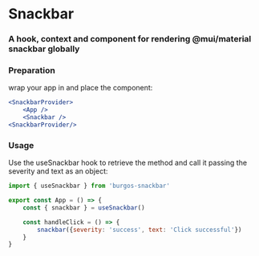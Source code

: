 # Snackbar
### A hook, context and component for rendering @mui/material snackbar globally

### Preparation

wrap your app in <SnackbarProvider>  <SnackbarProvider/> and place the <Snackbar /> component:

```jsx
<SnackbarProvider>
    <App />
    <Snackbar />
<SnackbarProvider/>
```

### Usage

Use the useSnackbar hook to retrieve the method and call it passing the severity and text as an object:

```jsx
import { useSnackbar } from 'burgos-snackbar'

export const App = () => {
    const { snackbar } = useSnackbar()

    const handleClick = () => {
        snackbar({severity: 'success', text: 'Click successful'})
    }
}
```